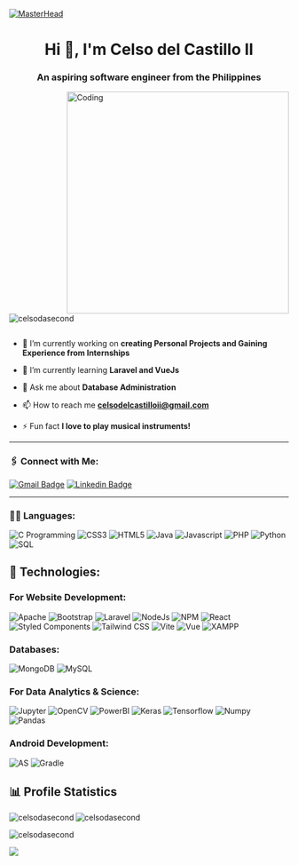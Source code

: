 [![MasterHead](https://frogdesign.nyc3.cdn.digitaloceanspaces.com/wp-content/uploads/2020/08/04192430/AI_designing-with-data.gif)](https://rishavchanda.io)
<h1 align="center">Hi 👋, I'm Celso del Castillo II</h1>
<h3 align="center">An aspiring software engineer from the Philippines</h3>
<img align="right" alt="Coding" width="400" src="https://media.giphy.com/media/qgQUggAC3Pfv687qPC/giphy.gif">


<p align="left"> <img src="https://komarev.com/ghpvc/?username=celsodasecond&label=Profile%20views&color=blueviolet&style=flat" alt="celsodasecond" /> </p>

<p align="left"> <a href="https://twitter.com/" target="blank"><img src="https://img.shields.io/twitter/follow/?logo=twitter&style=for-the-badge" alt="" /></a> </p>

- 🔭 I’m currently working on **creating Personal Projects and Gaining Experience from Internships**

- 🌱 I’m currently learning **Laravel and VueJs**

- 💬 Ask me about **Database Administration**

- 📫 How to reach me **celsodelcastilloii@gmail.com**

- ⚡ Fun fact **I love to play musical instruments!**

<hr>

<h3 align="left">🖇️ Connect with Me:</h3>

[![Gmail Badge](https://img.shields.io/badge/-celsodelcastilloii@gmail.com-c14438?style=flat-square&logo=Gmail&logoColor=white&link=mailto:celsodelcastilloii@gmail.com)](mailto:celsodelcastilloii@gmail.com)
[![Linkedin Badge](https://img.shields.io/badge/-celsoii-blue?style=flat-square&logo=Linkedin&logoColor=white&link=https://www.linkedin.com/in/celsoii/)](https://www.linkedin.com/in/celsoii/)

<hr>

<h3 align="left">👩‍💻 Languages:</h3>

![C Programming](https://img.shields.io/badge/C-00599C?style=for-the-badge&logo=c&logoColor=white)
![CSS3](https://img.shields.io/badge/CSS3-1572B6?style=for-the-badge&logo=css3&logoColor=white)
![HTML5](https://img.shields.io/badge/HTML5-E34F26?style=for-the-badge&logo=html5&logoColor=white)
![Java](https://img.shields.io/badge/Java-f89820?style=for-the-badge&logo=java&logoColor=white)
![Javascript](https://img.shields.io/badge/JavaScript-323330?style=for-the-badge&logo=javascript&logoColor=F7DF1E)
![PHP](https://img.shields.io/badge/PHP-777BB4?style=for-the-badge&logo=php&logoColor=white)
![Python](https://img.shields.io/badge/Python-FFD43B?style=for-the-badge&logo=python&logoColor=blue)
![SQL](https://img.shields.io/badge/SQL-00758F?style=for-the-badge&logo=sql&logoColor=blue)

## 🚀 Technologies: 

<h3 align="left">For Website Development:</h3>

![Apache](https://img.shields.io/badge/Apache-D22128?style=for-the-badge&logo=Apache&logoColor=white)
![Bootstrap](https://img.shields.io/badge/Bootstrap-563D7C?style=for-the-badge&logo=bootstrap&logoColor=white)
![Laravel](https://img.shields.io/badge/Laravel-FF2D20?style=for-the-badge&logo=laravel&logoColor=white)
![NodeJs](https://img.shields.io/badge/Node.js-339933?style=for-the-badge&logo=nodedotjs&logoColor=white)
![NPM](https://img.shields.io/badge/npm-CB3837?style=for-the-badge&logo=npm&logoColor=white)
![React](https://img.shields.io/badge/React-20232A?style=for-the-badge&logo=react&logoColor=61DAFB)
![Styled Components](https://img.shields.io/badge/styled--components-DB7093?style=for-the-badge&logo=styled-components&logoColor=white)
![Tailwind CSS](https://img.shields.io/badge/Tailwind_CSS-38B2AC?style=for-the-badge&logo=tailwind-css&logoColor=white)
![Vite](https://img.shields.io/badge/Vite-B73BFE?style=for-the-badge&logo=vite&logoColor=FFD62E)
![Vue](https://img.shields.io/badge/Vue.js-35495E?style=for-the-badge&logo=vuedotjs&logoColor=4FC08D)
![XAMPP](https://img.shields.io/badge/Xampp-F37623?style=for-the-badge&logo=xampp&logoColor=white)

<h3 align="left">Databases:</h3>

![MongoDB](https://img.shields.io/badge/MongoDB-4EA94B?style=for-the-badge&logo=mongodb&logoColor=white)
![MySQL](https://img.shields.io/badge/MySQL-005C84?style=for-the-badge&logo=mysql&logoColor=white)

<h3 align="left">For Data Analytics & Science:</h3>

![Jupyter](https://img.shields.io/badge/Jupyter-F37626.svg?&style=for-the-badge&logo=Jupyter&logoColor=white)
![OpenCV](https://img.shields.io/badge/OpenCV-27338e?style=for-the-badge&logo=OpenCV&logoColor=white)
![PowerBI](https://img.shields.io/badge/PowerBI-F2C811?style=for-the-badge&logo=Power%20BI&logoColor=white)
![Keras](https://img.shields.io/badge/Keras-D00000?style=for-the-badge&logo=Keras&logoColor=white)
![Tensorflow](https://img.shields.io/badge/TensorFlow-FF6F00?style=for-the-badge&logo=TensorFlow&logoColor=white)
![Numpy](https://img.shields.io/badge/Numpy-777BB4?style=for-the-badge&logo=numpy&logoColor=white)
![Pandas](https://img.shields.io/badge/Pandas-2C2D72?style=for-the-badge&logo=pandas&logoColor=white)

<h3 align="left">Android Development:</h3>

![AS](https://img.shields.io/badge/Android_Studio-3DDC84?style=for-the-badge&logo=android-studio&logoColor=white)
![Gradle](https://img.shields.io/badge/gradle-02303A?style=for-the-badge&logo=gradle&logoColor=white)

## 📊 Profile Statistics

<p><img align="left" src="https://github-readme-stats.vercel.app/api/top-langs?username=celsodasecond&show_icons=true&theme=radical&locale=en&layout=compact" alt="celsodasecond" /></p>

<p><img align="center" src="https://github-readme-stats.vercel.app/api?username=celsodasecond&show_icons=true&theme=radical&locale=en" alt="celsodasecond" /></p>

<p><img align="center" src="https://github-readme-streak-stats.herokuapp.com/?user=celsodasecond&theme=radical" alt="celsodasecond" /></p>

<p><img align="center" src="https://github-profile-summary-cards.vercel.app/api/cards/profile-details?username=celsodasecond&theme=radical" /> </p>

